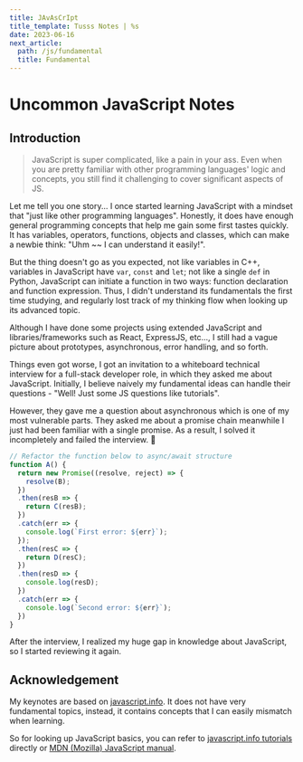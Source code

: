 ```yaml
---
title: JAvAsCrIpt
title_template: Tusss Notes | %s
date: 2023-06-16
next_article:
  path: /js/fundamental
  title: Fundamental
---
```


# Uncommon JavaScript Notes

## Introduction

> JavaScript is super complicated, like a pain in your ass. Even when you are pretty familiar
> with other programming languages' logic and concepts, you still find it challenging to cover significant
> aspects of JS.

Let me tell you one story... I once started learning JavaScript with a mindset that "just like other
programming languages". Honestly, it does have enough general programming concepts that help me
gain some first tastes quickly. It has variables, operators, functions, objects and classes, which
can make a newbie think: "Uhm ~~ I can understand it easily!".

But the thing doesn't go as you expected, not like variables in C++, variables in JavaScript have
`var`, `const` and `let`; not like a single `def` in
Python, JavaScript can initiate a function in two ways: function declaration and function expression.
Thus, I didn't understand its fundamentals the first time studying, and regularly lost track
of my thinking flow when looking up its advanced topic.

Although I have done some projects using extended
JavaScript and libraries/frameworks such as React, ExpressJS, etc..., I still had a vague picture about
prototypes, asynchronous, error handling, and so forth.

Things even got worse, I got an invitation to a whiteboard technical interview for a full-stack developer role, in which they
asked me about JavaScript. Initially, I believe naively my fundamental ideas can handle their questions - "Well!
Just some JS questions like tutorials".

However, they gave me a question about asynchronous which is
one of my most vulnerable parts. They asked me about a promise chain meanwhile I just had been familiar with a
single promise. As a result, I solved it incompletely and failed the interview. 🥲

```js
// Refactor the function below to async/await structure
function A() {
  return new Promise((resolve, reject) => {
    resolve(B);
  })
  .then(resB => {
    return C(resB);
  })
  .catch(err => {
    console.log(`First error: ${err}`);
  });
  .then(resC => {
    return D(resC);
  })
  .then(resD => {
    console.log(resD);
  })
  .catch(err => {
    console.log(`Second error: ${err}`);
  })
}
```

After the interview, I realized my huge gap in knowledge about JavaScript, so I started reviewing
it again.

## Acknowledgement

My keynotes are based on [javascript.info](https://javascript.info/). It does not
have very fundamental topics, instead, it contains concepts that I can easily mismatch when learning.

So for looking up JavaScript basics, you can refer to [javascript.info tutorials](https://javascript.info/)
directly or [MDN (Mozilla) JavaScript manual](https://developer.mozilla.org/en-US/docs/Web/JavaScript).
